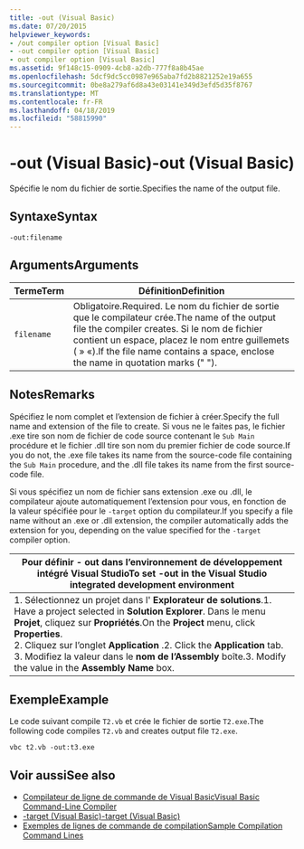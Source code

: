 ```yaml
---
title: -out (Visual Basic)
ms.date: 07/20/2015
helpviewer_keywords:
- /out compiler option [Visual Basic]
- -out compiler option [Visual Basic]
- out compiler option [Visual Basic]
ms.assetid: 9f148c15-0909-4cb8-a2db-777f8a8b45ae
ms.openlocfilehash: 5dcf9dc5cc0987e965aba7fd2b8821252e19a655
ms.sourcegitcommit: 0be8a279af6d8a43e03141e349d3efd5d35f8767
ms.translationtype: MT
ms.contentlocale: fr-FR
ms.lasthandoff: 04/18/2019
ms.locfileid: "58815990"
---
```

# <a name="-out-visual-basic"></a><span data-ttu-id="6900c-102">-out (Visual Basic)</span><span class="sxs-lookup"><span data-stu-id="6900c-102">-out (Visual Basic)</span></span>
<span data-ttu-id="6900c-103">Spécifie le nom du fichier de sortie.</span><span class="sxs-lookup"><span data-stu-id="6900c-103">Specifies the name of the output file.</span></span>  
  
## <a name="syntax"></a><span data-ttu-id="6900c-104">Syntaxe</span><span class="sxs-lookup"><span data-stu-id="6900c-104">Syntax</span></span>  
  
```  
-out:filename  
```  
  
## <a name="arguments"></a><span data-ttu-id="6900c-105">Arguments</span><span class="sxs-lookup"><span data-stu-id="6900c-105">Arguments</span></span>  
  
|<span data-ttu-id="6900c-106">Terme</span><span class="sxs-lookup"><span data-stu-id="6900c-106">Term</span></span>|<span data-ttu-id="6900c-107">Définition</span><span class="sxs-lookup"><span data-stu-id="6900c-107">Definition</span></span>|  
|---|---|  
|`filename`|<span data-ttu-id="6900c-108">Obligatoire.</span><span class="sxs-lookup"><span data-stu-id="6900c-108">Required.</span></span> <span data-ttu-id="6900c-109">Le nom du fichier de sortie que le compilateur crée.</span><span class="sxs-lookup"><span data-stu-id="6900c-109">The name of the output file the compiler creates.</span></span> <span data-ttu-id="6900c-110">Si le nom de fichier contient un espace, placez le nom entre guillemets ( » «).</span><span class="sxs-lookup"><span data-stu-id="6900c-110">If the file name contains a space, enclose the name in quotation marks (" ").</span></span>|  
  
## <a name="remarks"></a><span data-ttu-id="6900c-111">Notes</span><span class="sxs-lookup"><span data-stu-id="6900c-111">Remarks</span></span>  
 <span data-ttu-id="6900c-112">Spécifiez le nom complet et l’extension de fichier à créer.</span><span class="sxs-lookup"><span data-stu-id="6900c-112">Specify the full name and extension of the file to create.</span></span> <span data-ttu-id="6900c-113">Si vous ne le faites pas, le fichier .exe tire son nom de fichier de code source contenant le `Sub Main` procédure et le fichier .dll tire son nom du premier fichier de code source.</span><span class="sxs-lookup"><span data-stu-id="6900c-113">If you do not, the .exe file takes its name from the source-code file containing the `Sub Main` procedure, and the .dll file takes its name from the first source-code file.</span></span>  
  
 <span data-ttu-id="6900c-114">Si vous spécifiez un nom de fichier sans extension .exe ou .dll, le compilateur ajoute automatiquement l’extension pour vous, en fonction de la valeur spécifiée pour le `-target` option du compilateur.</span><span class="sxs-lookup"><span data-stu-id="6900c-114">If you specify a file name without an .exe or .dll extension, the compiler automatically adds the extension for you, depending on the value specified for the `-target` compiler option.</span></span>  
  
|<span data-ttu-id="6900c-115">Pour définir - out dans l’environnement de développement intégré Visual Studio</span><span class="sxs-lookup"><span data-stu-id="6900c-115">To set -out in the Visual Studio integrated development environment</span></span>|  
|---|  
|<span data-ttu-id="6900c-116">1.  Sélectionnez un projet dans l' **Explorateur de solutions**.</span><span class="sxs-lookup"><span data-stu-id="6900c-116">1.  Have a project selected in **Solution Explorer**.</span></span> <span data-ttu-id="6900c-117">Dans le menu **Projet**, cliquez sur **Propriétés**.</span><span class="sxs-lookup"><span data-stu-id="6900c-117">On the **Project** menu, click **Properties**.</span></span> <br /><span data-ttu-id="6900c-118">2.  Cliquez sur l’onglet **Application** .</span><span class="sxs-lookup"><span data-stu-id="6900c-118">2.  Click the **Application** tab.</span></span><br /><span data-ttu-id="6900c-119">3.  Modifiez la valeur dans le **nom de l’Assembly** boîte.</span><span class="sxs-lookup"><span data-stu-id="6900c-119">3.  Modify the value in the **Assembly Name** box.</span></span>|  
  
## <a name="example"></a><span data-ttu-id="6900c-120">Exemple</span><span class="sxs-lookup"><span data-stu-id="6900c-120">Example</span></span>  
 <span data-ttu-id="6900c-121">Le code suivant compile `T2.vb` et crée le fichier de sortie `T2.exe`.</span><span class="sxs-lookup"><span data-stu-id="6900c-121">The following code compiles `T2.vb` and creates output file `T2.exe`.</span></span>  
  
```console
vbc t2.vb -out:t3.exe  
```  
  
## <a name="see-also"></a><span data-ttu-id="6900c-122">Voir aussi</span><span class="sxs-lookup"><span data-stu-id="6900c-122">See also</span></span>

- [<span data-ttu-id="6900c-123">Compilateur de ligne de commande de Visual Basic</span><span class="sxs-lookup"><span data-stu-id="6900c-123">Visual Basic Command-Line Compiler</span></span>](../../../visual-basic/reference/command-line-compiler/index.md)
- [<span data-ttu-id="6900c-124">-target (Visual Basic)</span><span class="sxs-lookup"><span data-stu-id="6900c-124">-target (Visual Basic)</span></span>](../../../visual-basic/reference/command-line-compiler/target.md)
- [<span data-ttu-id="6900c-125">Exemples de lignes de commande de compilation</span><span class="sxs-lookup"><span data-stu-id="6900c-125">Sample Compilation Command Lines</span></span>](../../../visual-basic/reference/command-line-compiler/sample-compilation-command-lines.md)
